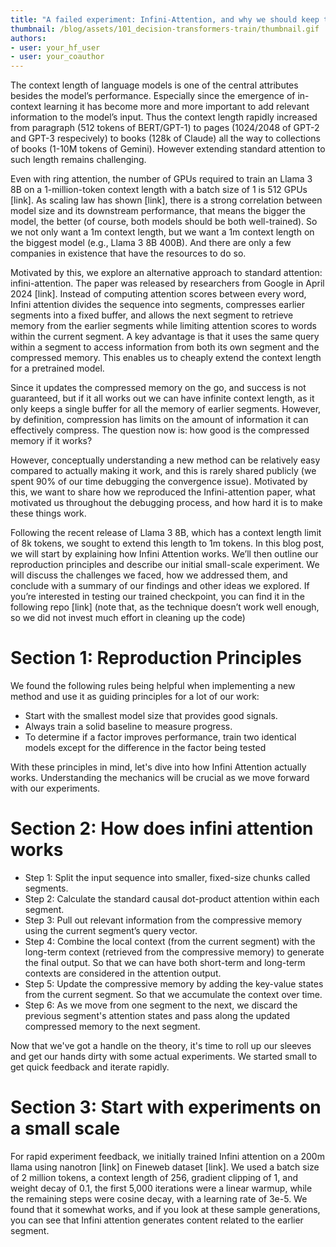 ```yaml
---
title: "A failed experiment: Infini-Attention, and why we should keep trying?" 
thumbnail: /blog/assets/101_decision-transformers-train/thumbnail.gif
authors:
- user: your_hf_user
- user: your_coauthor
---
```



The context length of language models is one of the central attributes besides the model’s performance. Especially since the emergence of in-context learning it has become more and more important to add relevant information to the model’s input. Thus the context length rapidly increased from paragraph (512 tokens of BERT/GPT-1) to pages (1024/2048 of GPT-2 and GPT-3 respecively) to books (128k of Claude) all the way to collections of books (1-10M tokens of Gemini). However extending standard attention to such length remains challenging.

Even with ring attention, the number of GPUs required to train an Llama 3 8B on a 1-million-token context length with a batch size of 1 is 512 GPUs [link]. As scaling law has shown [link], there is a strong correlation between model size and its downstream performance, that means the bigger the model, the better (of course, both models should be both well-trained). So we not only want a 1m context length, but we want a 1m context length on the biggest model (e.g., Llama 3 8B 400B). And there are only a few companies in existence that have the resources to do so.

Motivated by this, we explore an alternative approach to standard attention: infini-attention. The paper was released by researchers from Google in April 2024 [link]. Instead of computing attention scores between every word, Infini attention divides the sequence into segments, compresses earlier segments into a fixed buffer, and allows the next segment to retrieve memory from the earlier segments while limiting attention scores to words within the current segment.  A key advantage is that it uses the same query within a segment to access information from both its own segment and the compressed memory. This enables us to cheaply extend the context length for a pretrained model. 

Since it updates the compressed memory on the go, and success is not guaranteed, but if it all works out we can have infinite context length, as it only keeps a single buffer for all the memory of earlier segments. However, by definition, compression has limits on the amount of information it can effectively compress. The question now is: how good is the compressed memory if it works?

However, conceptually understanding a new method can be relatively easy compared to actually making it work, and this is rarely shared publicly (we spent 90% of our time debugging the convergence issue). Motivated by this, we want to share how we reproduced the Infini-attention paper, what motivated us throughout the debugging process, and how hard it is to make these things work. 

Following the recent release of Llama 3 8B, which has a context length limit of 8k tokens, we sought to extend this length to 1m tokens. In this blog post, we will start by explaining how Infini Attention works. We’ll then outline our reproduction principles and describe our initial small-scale experiment. We will discuss the challenges we faced, how we addressed them, and conclude with a summary of our findings and other ideas we explored. If you’re interested in testing our trained checkpoint, you can find it in the following repo [link] (note that, as the technique doesn’t work well enough, so we did not invest much effort in cleaning up the code)

# Section 1: Reproduction Principles

We found the following rules being helpful when implementing a new method and use it as guiding principles for a lot of our work:

+ Start with the smallest model size that provides good signals.
+ Always train a solid baseline to measure progress.
+ To determine if a factor improves performance, train two identical models except for the difference in the factor being tested

With these principles in mind, let's dive into how Infini Attention actually works. Understanding the mechanics will be crucial as we move forward with our experiments.


# Section 2: How does infini attention works


- Step 1: Split the input sequence into smaller, fixed-size chunks called segments.
- Step 2: Calculate the standard causal dot-product attention within each segment.
- Step 3: Pull out relevant information from the compressive memory using the current segment’s query vector.
- Step 4: Combine the local context (from the current segment) with the long-term context (retrieved from the compressive memory) to generate the final output. So that we can have both short-term and long-term contexts are considered in the attention output.
- Step 5: Update the compressive memory by adding the key-value states from the current segment. So that we accumulate the context over time.
- Step 6: As we move from one segment to the next, we discard the previous segment's attention states and pass along the updated compressed memory to the next segment.

Now that we've got a handle on the theory, it's time to roll up our sleeves and get our hands dirty with some actual experiments. We started small to get quick feedback and iterate rapidly.

# Section 3: Start with experiments on a small scale

For rapid experiment feedback, we initially trained Infini attention on a 200m llama using nanotron [link] on Fineweb dataset [link]. We used a batch size of 2 million tokens, a context length of 256, gradient clipping of 1, and weight decay of 0.1, the first 5,000 iterations were a linear warmup, while the remaining steps were cosine decay, with a learning rate of 3e-5. We found that it somewhat works, and if you look at these sample generations, you can see that Infini attention generates content related to the earlier segment.

